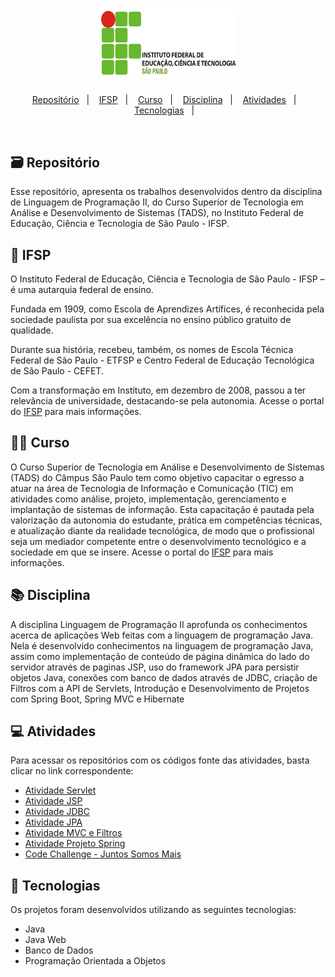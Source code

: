  <h1 align="center">
  <a href="https://spo.ifsp.edu.br/">
     <img alt="Logo IFSP" title="Logo IFSP" src="https://github.com/Karimangfn/Images-Perfil-Github/blob/main/logoIFSP.png" width="220px"/>
  </a>
 </h1>

<p align="center">
  <a href="#">Repositório</a>&nbsp;&nbsp;&nbsp;|&nbsp;&nbsp;&nbsp;
  <a href="#-ifsp">IFSP</a>&nbsp;&nbsp;&nbsp;|&nbsp;&nbsp;&nbsp;
  <a href="#-curso">Curso</a>&nbsp;&nbsp;&nbsp;|&nbsp;&nbsp;&nbsp;
  <a href="#-disciplina">Disciplina</a>&nbsp;&nbsp;&nbsp;|&nbsp;&nbsp;&nbsp;
  <a href="#-atividades">Atividades</a>&nbsp;&nbsp;&nbsp;|&nbsp;&nbsp;&nbsp;
  <a href="#-tecnologias">Tecnologias</a>&nbsp;&nbsp;&nbsp;|&nbsp;&nbsp;&nbsp;
 </p>
 
 <br>

## 🗃️ Repositório

Esse repositório, apresenta os trabalhos desenvolvidos dentro da disciplina de Linguagem de Programação II, do Curso Superior de Tecnologia em Análise e Desenvolvimento de Sistemas (TADS), no Instituto Federal de Educação, Ciência e Tecnologia de São Paulo - IFSP.

## 🏫 IFSP

O Instituto Federal de Educação, Ciência e Tecnologia de São Paulo - IFSP – é uma autarquia federal de ensino.

Fundada em 1909, como Escola de Aprendizes Artífices, é reconhecida pela sociedade paulista por sua excelência no ensino público gratuito de qualidade.

Durante sua história, recebeu, também, os nomes de Escola Técnica Federal de São Paulo - ETFSP e Centro Federal de Educação Tecnológica de São Paulo - CEFET. 

Com a transformação em Instituto, em dezembro de 2008, passou a ter relevância de universidade, destacando-se pela autonomia. Acesse o portal do [IFSP](https://spo.ifsp.edu.br/) para mais informações.

## 👨‍💻 Curso

O Curso Superior de Tecnologia em Análise e Desenvolvimento de Sistemas (TADS) do Câmpus São Paulo tem como objetivo capacitar o egresso a atuar na área de Tecnologia de Informação e Comunicação (TIC) em atividades como análise, projeto, implementação, gerenciamento e implantação de sistemas de informação. Esta capacitação é pautada pela valorização da autonomia do estudante, prática em competências técnicas, e atualização diante da realidade tecnológica, de modo que o profissional seja um mediador competente entre o desenvolvimento tecnológico e a sociedade em que se insere. Acesse o portal do [IFSP](https://spo.ifsp.edu.br/tads) para mais informações.

## 📚 Disciplina

A disciplina Linguagem de Programação II aprofunda os conhecimentos acerca de aplicações Web feitas com a linguagem de programação Java. Nela é desenvolvido conhecimentos na linguagem de programação Java, assim como implementação de conteúdo de página dinâmica do lado do servidor através de paginas JSP, uso do framework JPA para persistir objetos Java, conexões com banco de dados através de JDBC, criação de Filtros com a API de Servlets, Introdução e Desenvolvimento de Projetos com Spring Boot, Spring MVC e Hibernate

## 💻 Atividades

Para acessar os repositórios com os códigos fonte das atividades, basta clicar no link correspondente:

- [Atividade Servlet](https://github.com/Karimangfn/Linguagem-de-Programacao-2/tree/main/Atividades/Servlet)
- [Atividade JSP](https://github.com/Karimangfn/Linguagem-de-Programacao-2/tree/main/Atividades/JSP)
- [Atividade JDBC](https://github.com/Karimangfn/Linguagem-de-Programacao-2/tree/main/Atividades/JDBC)
- [Atividade JPA](https://github.com/Karimangfn/Linguagem-de-Programacao-2/tree/main/Atividades/JPA)
- [Atividade MVC e Filtros](https://github.com/Karimangfn/Linguagem-de-Programacao-2/tree/main/Atividades/MVC%20e%20Filtros)
- [Atividade Projeto Spring](https://github.com/Karimangfn/Linguagem-de-Programacao-2/tree/main/Atividades/Projeto%20Spring)
- [Code Challenge - Juntos Somos Mais](https://github.com/Karimangfn/Linguagem-de-Programacao-2/tree/main/Code%20Challenge%20-%20Juntos%20Somos%20Mais)
</p>



## 🚀 Tecnologias

Os projetos foram desenvolvidos utilizando as seguintes tecnologias:

- Java
- Java Web
- Banco de Dados
- Programação Orientada a Objetos
